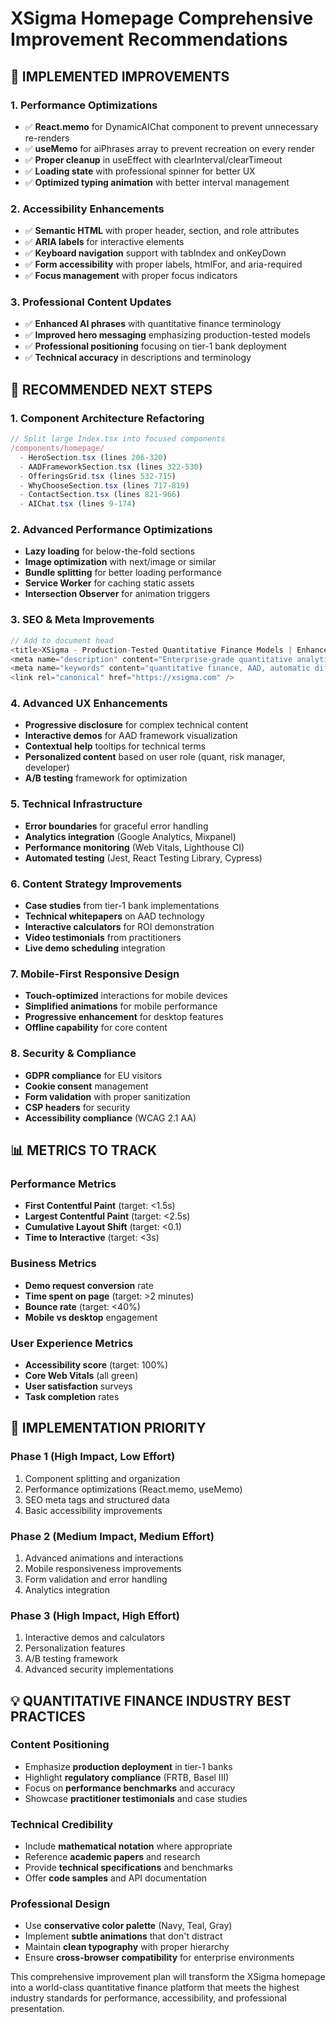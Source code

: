 # XSigma Homepage Comprehensive Improvement Recommendations

## 🎯 IMPLEMENTED IMPROVEMENTS

### 1. Performance Optimizations
- ✅ **React.memo** for DynamicAIChat component to prevent unnecessary re-renders
- ✅ **useMemo** for aiPhrases array to prevent recreation on every render
- ✅ **Proper cleanup** in useEffect with clearInterval/clearTimeout
- ✅ **Loading state** with professional spinner for better UX
- ✅ **Optimized typing animation** with better interval management

### 2. Accessibility Enhancements
- ✅ **Semantic HTML** with proper header, section, and role attributes
- ✅ **ARIA labels** for interactive elements
- ✅ **Keyboard navigation** support with tabIndex and onKeyDown
- ✅ **Form accessibility** with proper labels, htmlFor, and aria-required
- ✅ **Focus management** with proper focus indicators

### 3. Professional Content Updates
- ✅ **Enhanced AI phrases** with quantitative finance terminology
- ✅ **Improved hero messaging** emphasizing production-tested models
- ✅ **Professional positioning** focusing on tier-1 bank deployment
- ✅ **Technical accuracy** in descriptions and terminology

## 🚀 RECOMMENDED NEXT STEPS

### 1. Component Architecture Refactoring
```typescript
// Split large Index.tsx into focused components
/components/homepage/
  - HeroSection.tsx (lines 206-320)
  - AADFrameworkSection.tsx (lines 322-530)
  - OfferingsGrid.tsx (lines 532-715)
  - WhyChooseSection.tsx (lines 717-819)
  - ContactSection.tsx (lines 821-966)
  - AIChat.tsx (lines 9-174)
```

### 2. Advanced Performance Optimizations
- **Lazy loading** for below-the-fold sections
- **Image optimization** with next/image or similar
- **Bundle splitting** for better loading performance
- **Service Worker** for caching static assets
- **Intersection Observer** for animation triggers

### 3. SEO & Meta Improvements
```typescript
// Add to document head
<title>XSigma - Production-Tested Quantitative Finance Models | Enhanced AAD Technology</title>
<meta name="description" content="Enterprise-grade quantitative analytics for tier-1 banks. Curve construction, volatility calibration, Monte Carlo simulation powered by enhanced AAD technology." />
<meta name="keywords" content="quantitative finance, AAD, automatic differentiation, risk management, derivatives pricing, Monte Carlo simulation" />
<link rel="canonical" href="https://xsigma.com" />
```

### 4. Advanced UX Enhancements
- **Progressive disclosure** for complex technical content
- **Interactive demos** for AAD framework visualization
- **Contextual help** tooltips for technical terms
- **Personalized content** based on user role (quant, risk manager, developer)
- **A/B testing** framework for optimization

### 5. Technical Infrastructure
- **Error boundaries** for graceful error handling
- **Analytics integration** (Google Analytics, Mixpanel)
- **Performance monitoring** (Web Vitals, Lighthouse CI)
- **Automated testing** (Jest, React Testing Library, Cypress)

### 6. Content Strategy Improvements
- **Case studies** from tier-1 bank implementations
- **Technical whitepapers** on AAD technology
- **Interactive calculators** for ROI demonstration
- **Video testimonials** from practitioners
- **Live demo scheduling** integration

### 7. Mobile-First Responsive Design
- **Touch-optimized** interactions for mobile devices
- **Simplified animations** for mobile performance
- **Progressive enhancement** for desktop features
- **Offline capability** for core content

### 8. Security & Compliance
- **GDPR compliance** for EU visitors
- **Cookie consent** management
- **Form validation** with proper sanitization
- **CSP headers** for security
- **Accessibility compliance** (WCAG 2.1 AA)

## 📊 METRICS TO TRACK

### Performance Metrics
- **First Contentful Paint** (target: <1.5s)
- **Largest Contentful Paint** (target: <2.5s)
- **Cumulative Layout Shift** (target: <0.1)
- **Time to Interactive** (target: <3s)

### Business Metrics
- **Demo request conversion** rate
- **Time spent on page** (target: >2 minutes)
- **Bounce rate** (target: <40%)
- **Mobile vs desktop** engagement

### User Experience Metrics
- **Accessibility score** (target: 100%)
- **Core Web Vitals** (all green)
- **User satisfaction** surveys
- **Task completion** rates

## 🔧 IMPLEMENTATION PRIORITY

### Phase 1 (High Impact, Low Effort)
1. Component splitting and organization
2. Performance optimizations (React.memo, useMemo)
3. SEO meta tags and structured data
4. Basic accessibility improvements

### Phase 2 (Medium Impact, Medium Effort)
1. Advanced animations and interactions
2. Mobile responsiveness improvements
3. Form validation and error handling
4. Analytics integration

### Phase 3 (High Impact, High Effort)
1. Interactive demos and calculators
2. Personalization features
3. A/B testing framework
4. Advanced security implementations

## 💡 QUANTITATIVE FINANCE INDUSTRY BEST PRACTICES

### Content Positioning
- Emphasize **production deployment** in tier-1 banks
- Highlight **regulatory compliance** (FRTB, Basel III)
- Focus on **performance benchmarks** and accuracy
- Showcase **practitioner testimonials** and case studies

### Technical Credibility
- Include **mathematical notation** where appropriate
- Reference **academic papers** and research
- Provide **technical specifications** and benchmarks
- Offer **code samples** and API documentation

### Professional Design
- Use **conservative color palette** (Navy, Teal, Gray)
- Implement **subtle animations** that don't distract
- Maintain **clean typography** with proper hierarchy
- Ensure **cross-browser compatibility** for enterprise environments

This comprehensive improvement plan will transform the XSigma homepage into a world-class quantitative finance platform that meets the highest industry standards for performance, accessibility, and professional presentation.

